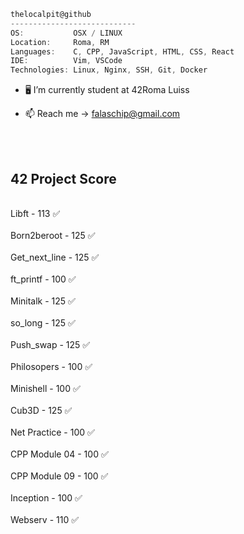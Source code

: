 

```csharp
thelocalpit@github
----------------------------
OS:           OSX / LINUX
Location:     Roma, RM
Languages:    C, CPP, JavaScript, HTML, CSS, React
IDE:          Vim, VSCode
Technologies: Linux, Nginx, SSH, Git, Docker
```

- 🖥 I’m currently student at 42Roma Luiss
- 📫 Reach me -> falaschip@gmail.com


  <div align="center">
 <br></br>
 <h2> 42 Project Score </h2>
 <br>Libft - 113 ✅ </br>
 <br>Born2beroot - 125 ✅ </br>
 <br>Get_next_line - 125 ✅ </br>
 <br>ft_printf - 100 ✅ </br>
 <br>Minitalk - 125 ✅ </br>
 <br>so_long - 125 ✅ </br>
 <br>Push_swap - 125 ✅ </br>
 <br>Philosopers - 100 ✅ </br>
 <br>Minishell - 100 ✅ </br>
 <br>Cub3D - 125 ✅ </br>
 <br>Net Practice - 100 ✅ </br>
 <br>CPP Module 04 - 100 ✅ </br>
 <br>CPP Module 09 - 100 ✅ </br>
 <br>Inception - 100 ✅ </br>
 <br>Webserv - 110 ✅ </br>
</div>

